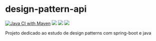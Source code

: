 # design-pattern-api

[![Java CI with Maven](https://github.com/Norbertoooo/design-pattern-api/actions/workflows/maven.yml/badge.svg)](https://github.com/Norbertoooo/design-pattern-api/actions/workflows/maven.yml)
![](https://img.shields.io/badge/spring%20boot-2.6.4-blue)
![](https://img.shields.io/badge/JDK-17-blue)
![](https://img.shields.io/badge/maven-3.8.4-blue)


Projeto dedicado ao estudo de design patterns com spring-boot e java

